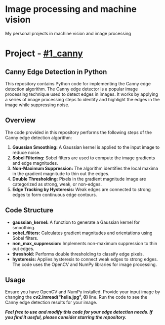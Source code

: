 # Image processing and machine vision
 My personal projects in machine vision and image processing

# Project - [#1_canny](https://github.com/mostafapiran/Image-processing-and-machine-vision/tree/main/%231_canny)
## Canny Edge Detection in Python
This repository contains Python code for implementing the Canny edge detection algorithm. The Canny edge detector is a popular image processing technique used to detect edges in images. It works by applying a series of image processing steps to identify and highlight the edges in the image while suppressing noise.

## Overview
The code provided in this repository performs the following steps of the Canny edge detection algorithm:

1. **Gaussian Smoothing:** A Gaussian kernel is applied to the input image to reduce noise.
2. **Sobel Filtering:** Sobel filters are used to compute the image gradients and edge magnitudes.
3. **Non-Maximum Suppression:** The algorithm identifies the local maxima in the gradient magnitude to thin out the edges.
4. **Double Thresholding:** Pixels in the gradient magnitude image are categorized as strong, weak, or non-edges.
5. **Edge Tracking by Hysteresis:** Weak edges are connected to strong edges to form continuous edge contours.

## Code Structure
- **gaussian_kernel:** A function to generate a Gaussian kernel for smoothing.
- **sobel_filters:** Calculates gradient magnitudes and orientations using Sobel filters.
- **non_max_suppression:** Implements non-maximum suppression to thin out edges.
- **threshold:** Performs double thresholding to classify edge pixels.
- **hysteresis:** Applies hysteresis to connect weak edges to strong edges.
The code uses the OpenCV and NumPy libraries for image processing.
## Usage
Ensure you have OpenCV and NumPy installed.
Provide your input image by changing the **cv2.imread("helia.jpg", 0)** line.
Run the code to see the Canny edge detection results for your image.


***Feel free to use and modify this code for your edge detection needs. If you find it useful, please consider starring the repository.***
